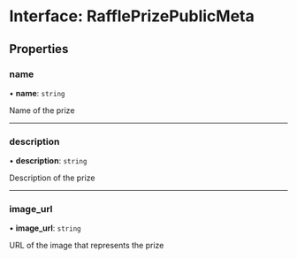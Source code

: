 # Interface: RafflePrizePublicMeta

## Properties

### name

• **name**: `string`

Name of the prize

___

### description

• **description**: `string`

Description of the prize

___

### image\_url

• **image\_url**: `string`

URL of the image that represents the prize
